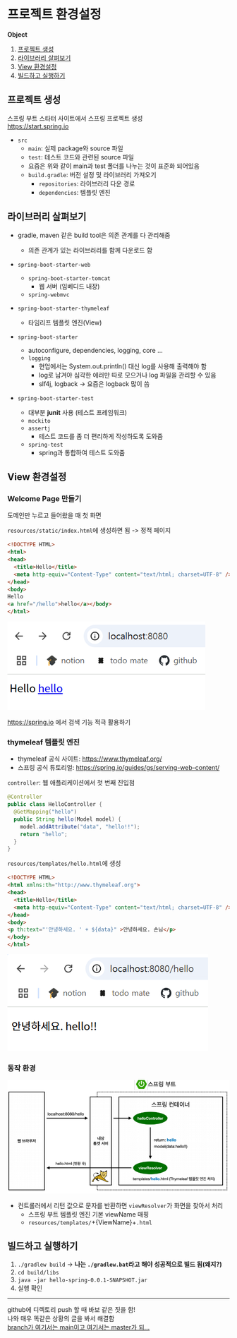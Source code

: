 # 프로젝트 환경설정

**Object**
1. [프로젝트 생성](#프로젝트-생성)
2. [라이브러리 살펴보기](#라이브러리-살펴보기)
3. [View 환경설정](#view-환경설정)
4. [빌드하고 실행하기](#빌드하고-실행하기)

## 프로젝트 생성
스프링 부트 스타터 사이트에서 스프링 프로젝트 생성   
https://start.spring.io

- `src`
  - `main`: 실제 package와 source 파일
  - `test`: 테스트 코드와 관련된 source 파일
  - 요즘은 위와 같이 main과 test 폴더를 나누는 것이 표준화 되어있음
  - `build.gradle`: 버전 설정 및 라이브러리 가져오기
    - `repositories`: 라이브러리 다운 경로
    - `dependencies`: 템플릿 엔진

## 라이브러리 살펴보기
- gradle, maven 같은 build tool은 의존 관계를 다 관리해줌
  - 의존 관계가 있는 라이브러리를 함께 다운로드 함

- `spring-boot-starter-web`
  - `spring-boot-starter-tomcat`
    - 웹 서버 (임베디드 내장)
  - `spring-webmvc`
- `spring-boot-starter-thymeleaf`
  - 타임리프 템플릿 엔진(View)
- `spring-boot-starter`
  - autoconfigure, dependencies, logging, core ...
  - `logging`
    - 현업에서는 System.out.println() 대신 log를 사용해 출력해야 함
    - log로 남겨야 심각한 에러만 따로 모으거나 log 파일을 관리할 수 있음
    - slf4j, logback -> 요즘은 logback 많이 씀
- `spring-boot-starter-test`
  - 대부분 **junit** 사용 (테스트 프레임워크)
  - `mockito`
  - `assertj`
    - 테스트 코드를 좀 더 편리하게 작성하도록 도와줌
  - `spring-test`
    - spring과 통합하여 테스트 도와줌

## View 환경설정
### Welcome Page 만들기
도메인만 누르고 들어왔을 때 첫 화면

`resources/static/index.html`에 생성하면 됨 -> 정적 페이지
```html
<!DOCTYPE HTML>
<html>
<head>
  <title>Hello</title>
  <meta http-equiv="Content-Type" content="text/html; charset=UTF-8" />
</head>
<body>
Hello
<a href="/hello">hello</a></body>
</html>
```

![settings_1](img/settings_1.png)

https://spring.io 에서 검색 기능 적극 활용하기

### thymeleaf 템플릿 엔진
- thymeleaf 공식 사이트: https://www.thymeleaf.org/
- 스프링 공식 튜토리얼: https://spring.io/guides/gs/serving-web-content/

`controller`: 웹 애플리케이션에서 첫 번째 진입점

```java
@Controller
public class HelloController {
  @GetMapping("hello")
  public String hello(Model model) {
    model.addAttribute("data", "hello!!");
    return "hello";
  }
}
```

`resources/templates/hello.html`에 생성
```html
<!DOCTYPE HTML>
<html xmlns:th="http://www.thymeleaf.org">
<head>
  <title>Hello</title>
  <meta http-equiv="Content-Type" content="text/html; charset=UTF-8" />
</head>
<body>
<p th:text="'안녕하세요. ' + ${data}" >안녕하세요. 손님</p>
</body>
</html>
```

![settings_2](img/settings_2.png)

### 동작 환경
![settings_3](img/settings_3.png)
- 컨트롤러에서 리턴 값으로 문자를 반환하면 `viewResolver`가 화면을 찾아서 처리
  - 스프링 부트 템플릿 엔진 기본 viewName 매핑
  - `resources/templates/`+{ViewName}+`.html`

## 빌드하고 실행하기

1. `./gradlew build` -> **나는 `./gradlew.bat`라고 해야 성공적으로 빌드 됨(왜지?)**
2. `cd build/libs`
3. `java -jar hello-spring-0.0.1-SNAPSHOT.jar`
4. 실행 확인

---
github에 디렉토리 push 할 때 바보 같은 짓을 함!   
나와 매우 똑같은 상황의 글을 봐서 해결함   
[branch가 여기서는 main이고 여기서는 master가 되...](https://velog.io/@jytrack/Git-Error-fatal-in-unpopulated-submodule-...-%ED%95%B4%EA%B2%B0%ED%95%98%EA%B8%B0)